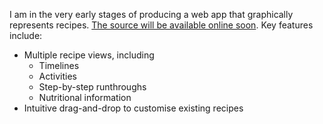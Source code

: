 I am in the very early stages of producing a web app that graphically represents recipes. [The source will be available online soon](https://github.com/TomHigson/GraphicalRecipeSystem). Key features include:
- Multiple recipe views, including
  - Timelines
  - Activities
  - Step-by-step runthroughs
  - Nutritional information
- Intuitive drag-and-drop to customise existing recipes